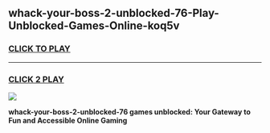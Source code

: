 
## whack-your-boss-2-unblocked-76-Play-Unblocked-Games-Online-koq5v
<h3>
<a href="https://premium76.site?title=whack-your-boss-2-unblocked-76&ref=25A">CLICK TO PLAY</a></h3>
<hr>

<h3>
<a href="https://premium76.site?title=whack-your-boss-2-unblocked-76&ref=25A">CLICK 2 PLAY</a>
  
</h3>

<a href="https://premium76.site?title=whack-your-boss-2-unblocked-76&ref=25A"><img src="https://clearcache.store/games.png"></a>


**whack-your-boss-2-unblocked-76 games unblocked: Your Gateway to Fun and Accessible Online Gaming**
